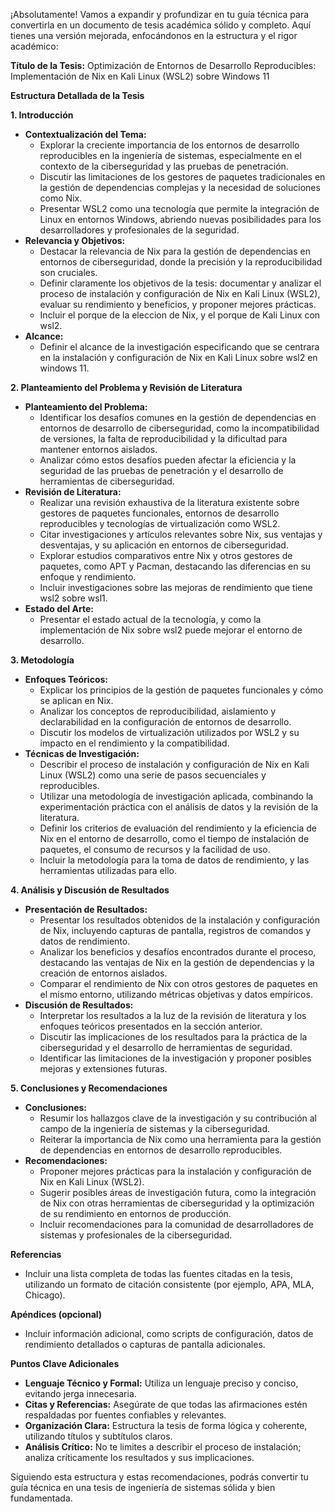 ¡Absolutamente! Vamos a expandir y profundizar en tu guía técnica para convertirla en un documento de tesis académica sólido y completo. Aquí tienes una versión mejorada, enfocándonos en la estructura y el rigor académico:

**Título de la Tesis:** Optimización de Entornos de Desarrollo Reproducibles: Implementación de Nix en Kali Linux (WSL2) sobre Windows 11

**Estructura Detallada de la Tesis**

**1. Introducción**

* **Contextualización del Tema:**
    * Explorar la creciente importancia de los entornos de desarrollo reproducibles en la ingeniería de sistemas, especialmente en el contexto de la ciberseguridad y las pruebas de penetración.
    * Discutir las limitaciones de los gestores de paquetes tradicionales en la gestión de dependencias complejas y la necesidad de soluciones como Nix.
    * Presentar WSL2 como una tecnología que permite la integración de Linux en entornos Windows, abriendo nuevas posibilidades para los desarrolladores y profesionales de la seguridad.
* **Relevancia y Objetivos:**
    * Destacar la relevancia de Nix para la gestión de dependencias en entornos de ciberseguridad, donde la precisión y la reproducibilidad son cruciales.
    * Definir claramente los objetivos de la tesis: documentar y analizar el proceso de instalación y configuración de Nix en Kali Linux (WSL2), evaluar su rendimiento y beneficios, y proponer mejores prácticas.
    * Incluir el porque de la eleccion de Nix, y el porque de Kali Linux con wsl2.
* **Alcance:**
    * Definir el alcance de la investigación especificando que se centrara en la instalación y configuración de Nix en Kali Linux sobre wsl2 en windows 11.

**2. Planteamiento del Problema y Revisión de Literatura**

* **Planteamiento del Problema:**
    * Identificar los desafíos comunes en la gestión de dependencias en entornos de desarrollo de ciberseguridad, como la incompatibilidad de versiones, la falta de reproducibilidad y la dificultad para mantener entornos aislados.
    * Analizar cómo estos desafíos pueden afectar la eficiencia y la seguridad de las pruebas de penetración y el desarrollo de herramientas de ciberseguridad.
* **Revisión de Literatura:**
    * Realizar una revisión exhaustiva de la literatura existente sobre gestores de paquetes funcionales, entornos de desarrollo reproducibles y tecnologías de virtualización como WSL2.
    * Citar investigaciones y artículos relevantes sobre Nix, sus ventajas y desventajas, y su aplicación en entornos de ciberseguridad.
    * Explorar estudios comparativos entre Nix y otros gestores de paquetes, como APT y Pacman, destacando las diferencias en su enfoque y rendimiento.
    * Incluir investigaciones sobre las mejoras de rendimiento que tiene wsl2 sobre wsl1.
* **Estado del Arte:**
    * Presentar el estado actual de la tecnología, y como la implementación de Nix sobre wsl2 puede mejorar el entorno de desarrollo.

**3. Metodología**

* **Enfoques Teóricos:**
    * Explicar los principios de la gestión de paquetes funcionales y cómo se aplican en Nix.
    * Analizar los conceptos de reproducibilidad, aislamiento y declarabilidad en la configuración de entornos de desarrollo.
    * Discutir los modelos de virtualización utilizados por WSL2 y su impacto en el rendimiento y la compatibilidad.
* **Técnicas de Investigación:**
    * Describir el proceso de instalación y configuración de Nix en Kali Linux (WSL2) como una serie de pasos secuenciales y reproducibles.
    * Utilizar una metodología de investigación aplicada, combinando la experimentación práctica con el análisis de datos y la revisión de la literatura.
    * Definir los criterios de evaluación del rendimiento y la eficiencia de Nix en el entorno de desarrollo, como el tiempo de instalación de paquetes, el consumo de recursos y la facilidad de uso.
    * Incluir la metodología para la toma de datos de rendimiento, y las herramientas utilizadas para ello.

**4. Análisis y Discusión de Resultados**

* **Presentación de Resultados:**
    * Presentar los resultados obtenidos de la instalación y configuración de Nix, incluyendo capturas de pantalla, registros de comandos y datos de rendimiento.
    * Analizar los beneficios y desafíos encontrados durante el proceso, destacando las ventajas de Nix en la gestión de dependencias y la creación de entornos aislados.
    * Comparar el rendimiento de Nix con otros gestores de paquetes en el mismo entorno, utilizando métricas objetivas y datos empíricos.
* **Discusión de Resultados:**
    * Interpretar los resultados a la luz de la revisión de literatura y los enfoques teóricos presentados en la sección anterior.
    * Discutir las implicaciones de los resultados para la práctica de la ciberseguridad y el desarrollo de herramientas de seguridad.
    * Identificar las limitaciones de la investigación y proponer posibles mejoras y extensiones futuras.

**5. Conclusiones y Recomendaciones**

* **Conclusiones:**
    * Resumir los hallazgos clave de la investigación y su contribución al campo de la ingeniería de sistemas y la ciberseguridad.
    * Reiterar la importancia de Nix como una herramienta para la gestión de dependencias en entornos de desarrollo reproducibles.
* **Recomendaciones:**
    * Proponer mejores prácticas para la instalación y configuración de Nix en Kali Linux (WSL2).
    * Sugerir posibles áreas de investigación futura, como la integración de Nix con otras herramientas de ciberseguridad y la optimización de su rendimiento en entornos de producción.
    * Incluir recomendaciones para la comunidad de desarrolladores de sistemas y profesionales de la ciberseguridad.

**Referencias**

* Incluir una lista completa de todas las fuentes citadas en la tesis, utilizando un formato de citación consistente (por ejemplo, APA, MLA, Chicago).

**Apéndices (opcional)**

* Incluir información adicional, como scripts de configuración, datos de rendimiento detallados o capturas de pantalla adicionales.

**Puntos Clave Adicionales**

* **Lenguaje Técnico y Formal:** Utiliza un lenguaje preciso y conciso, evitando jerga innecesaria.
* **Citas y Referencias:** Asegúrate de que todas las afirmaciones estén respaldadas por fuentes confiables y relevantes.
* **Organización Clara:** Estructura la tesis de forma lógica y coherente, utilizando títulos y subtítulos claros.
* **Análisis Crítico:** No te limites a describir el proceso de instalación; analiza críticamente los resultados y sus implicaciones.

Siguiendo esta estructura y estas recomendaciones, podrás convertir tu guía técnica en una tesis de ingeniería de sistemas sólida y bien fundamentada.
